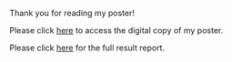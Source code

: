 Thank you for reading my poster!

Please click [here](main/ISPOR_2024_Poster_FINAL.pdf) to access the digital copy of my poster.

Please click [here](main/Full_Result_Report) for the full result report.

